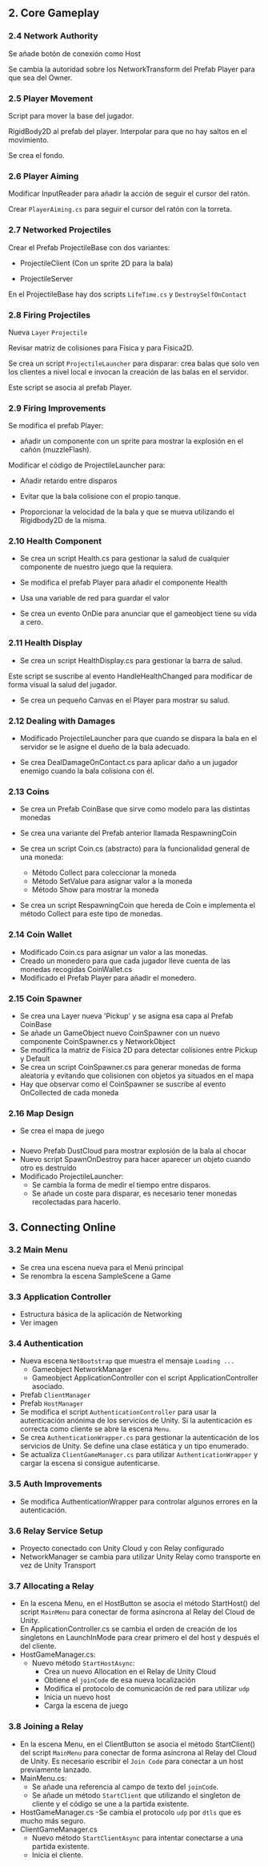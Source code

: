 ## 2. Core Gameplay

### 2.4 Network Authority

Se añade botón de conexión como Host

Se cambia la autoridad sobre los NetworkTransform del Prefab Player para que sea del Owner.

### 2.5 Player Movement

Script para mover la base del jugador.

RigidBody2D al prefab del player. Interpolar para que no hay saltos en el movimiento.

Se crea el fondo.

### 2.6 Player Aiming

Modificar InputReader para añadir la acción de seguir el cursor del ratón.

Crear `PlayerAiming.cs` para seguir el cursor del ratón con la torreta.

### 2.7 Networked Projectiles

Crear el Prefab ProjectileBase con dos variantes:

- ProjectileClient (Con un sprite 2D para la bala)

- ProjectileServer

En el ProjectileBase hay dos scripts `LifeTime.cs` y `DestroySelfOnContact`

### 2.8 Firing Projectiles

Nueva `Layer` `Projectile`

Revisar matriz de colisiones para Física y para Física2D.

Se crea un script `ProjectileLauncher` para disparar: crea balas que solo ven los clientes a nivel local e invocan la creación de las balas en el servidor.

Este script se asocia al prefab Player.

### 2.9 Firing Improvements

Se modifica el prefab Player:

- añadir un componente con un sprite para mostrar la explosión en el cañón (muzzleFlash).

Modificar el código de ProjectileLauncher para:

- Añadir retardo entre disparos

- Evitar que la bala colisione con el propio tanque.

- Proporcionar la velocidad de la bala y que se mueva utilizando el Rigidbody2D de la misma.

### 2.10 Health Component

- Se crea un script Health.cs para gestionar la salud de cualquier componente de nuestro juego que la requiera.

- Se modifica el prefab Player para añadir el componente Health

- Usa una variable de red para guardar el valor

- Se crea un evento OnDie para anunciar que el gameobject tiene su vida a cero.

### 2.11 Health Display

- Se crea un script HealthDisplay.cs para gestionar la barra de salud.

Este script se suscribe al evento HandleHealthChanged para modificar de forma visual la salud del jugador.

- Se crea un pequeño Canvas en el Player para mostrar su salud.

### 2.12 Dealing with Damages

- Modificado ProjectileLauncher para que cuando se dispara la bala en el servidor se le asigne el dueño de la bala adecuado.

- Se crea DealDamageOnContact.cs para aplicar daño a un jugador enemigo cuando la bala colisiona con él.

### 2.13 Coins

- Se crea un Prefab CoinBase que sirve como modelo para las distintas monedas

- Se crea una variante del Prefab anterior llamada RespawningCoin

- Se crea un script Coin.cs (abstracto) para la funcionalidad general de una moneda:

    - Método Collect para coleccionar la moneda
    - Método SetValue para asignar valor a la moneda
    - Método Show para mostrar la moneda

- Se crea un script RespawningCoin que hereda de Coin e implementa el método Collect para este tipo de monedas.

### 2.14 Coin Wallet

- Modificado Coin.cs para asignar un valor a las monedas.
- Creado un monedero para que cada jugador lleve cuenta de las monedas recogidas CoinWallet.cs
- Modificado el Prefab Player para añadir el monedero.

### 2.15 Coin Spawner

- Se crea una Layer nueva 'Pickup' y se asigna esa capa al Prefab CoinBase
- Se añade un GameObject nuevo CoinSpawner con un nuevo componente CoinSpawner.cs y NetworkObject
- Se modifica la matriz de Física 2D para detectar colisiones entre Pickup y Default
- Se crea un script CoinSpawner.cs para generar monedas de forma aleatoria y evitando que colisionen con objetos ya situados en el mapa
- Hay que observar como el CoinSpawner se suscribe al evento OnCollected de cada moneda

### 2.16 Map Design

- Se crea el mapa de juego

###     

- Nuevo Prefab DustCloud para mostrar explosión de la bala al chocar
- Nuevo script SpawnOnDestroy para hacer aparecer un objeto cuando otro es destruído
- Modificado ProjectileLauncher:
    - Se cambia la forma de medir el tiempo entre disparos.
    - Se añade un coste para disparar, es necesario tener monedas recolectadas para hacerlo.

## 3. Connecting Online

### 3.2 Main Menu

- Se crea una escena nueva para el Menú principal
- Se renombra la escena SampleScene a Game

### 3.3 Application Controller

- Estructura básica de la aplicación de Networking
- Ver imagen

### 3.4 Authentication

- Nueva escena `NetBootstrap` que muestra el mensaje `Loading ...`
    - Gameobject NetworkManager
    - Gameobject ApplicationController con el script ApplicationController asociado.
- Prefab `ClientManager`
- Prefab `HostManager`
- Se modifica el script `AuthenticationController` para usar la autenticación anónima de los servicios de Unity. Si la autenticación es correcta como cliente se abre la escena `Menu`.
- Se crea `AuthenticationWrapper.cs` para gestionar la autenticación de los servicios de Unity. Se define una clase estática y un tipo enumerado.
- Se actualiza `ClientGameManager.cs` para utilizar `AuthenticationWrapper` y cargar la escena si consigue autenticarse.

### 3.5 Auth Improvements

-  Se modifica AuthenticationWrapper para controlar algunos errores en la autenticación.

### 3.6 Relay Service Setup

- Proyecto conectado con Unity Cloud y con Relay configurado
- NetworkManager se cambia para utilizar Unity Relay como transporte en vez de Unity Transport

### 3.7 Allocating a Relay

- En la escena Menu, en el HostButton se asocia el método StartHost() del script `MainMenu` para conectar de forma asíncrona al Relay del Cloud de Unity.
- En ApplicationController.cs se cambia el orden de creación de los singletons en LaunchInMode para crear primero el del host y después el del cliente.
- HostGameManager.cs:
    - Nuevo método `StartHostAsync`:
        - Crea un nuevo Allocation en el Relay de Unity Cloud
        - Obtiene el `joinCode` de esa nueva localización
        - Modifica el protocolo de comunicación de red para utilizar `udp`
        - Inicia un nuevo host
        - Carga la escena de juego

### 3.8 Joining a Relay

- En la escena Menu, en el ClientButton se asocia el método StartClient() del script `MainMenu` para conectar de forma asíncrona al Relay del Cloud de Unity. Es necesario escribir el `Join Code` para conectar a un host previamente lanzado.
- MainMenu.cs:
    - Se añade una referencia al campo de texto del `joinCode`.
    - Se añade un método `StartClient` que utilizando el singleton de cliente y el código se une a la partida existente.
- HostGameManager.cs
    -Se cambia el protocolo `udp` por `dtls` que es mucho más seguro.
- ClientGameManager.cs
    - Nuevo método `StartClientAsync` para intentar conectarse a una partida existente.
    - Inicia el cliente.
